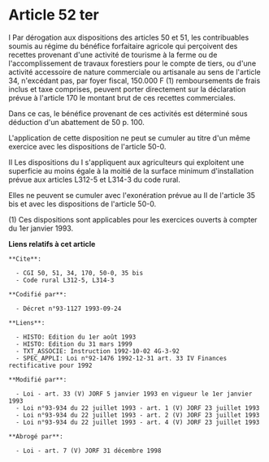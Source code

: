 # Article 52 ter

I Par dérogation aux dispositions des articles 50 et 51, les contribuables soumis au régime du bénéfice forfaitaire agricole
qui perçoivent des recettes provenant d'une activité de tourisme à la ferme ou de l'accomplissement de travaux forestiers
pour le compte de tiers, ou d'une activité accessoire de nature commerciale ou artisanale au sens de l'article 34, n'excédant
pas, par foyer fiscal, 150.000 F (1) remboursements de frais inclus et taxe comprises, peuvent porter directement sur la
déclaration prévue à l'article 170 le montant brut de ces recettes commerciales.

Dans ce cas, le bénéfice provenant de ces activités est déterminé sous déduction d'un abattement de 50 p. 100.

L'application de cette disposition ne peut se cumuler au titre d'un même exercice avec les dispositions de l'article 50-0.

II Les dispositions du I s'appliquent aux agriculteurs qui exploitent une superficie au moins égale à la moitié de la surface
minimum d'installation prévue aux articles L312-5 et L314-3 du code rural. 

Elles ne peuvent se cumuler avec l'exonération prévue au II de l'article 35 bis et avec les dispositions de l'article 50-0.

(1) Ces dispositions sont applicables pour les exercices ouverts à compter du 1er janvier 1993.

**Liens relatifs à cet article**

	**Cite**:

	  - CGI 50, 51, 34, 170, 50-0, 35 bis
	  - Code rural L312-5, L314-3

	**Codifié par**:

	  - Décret n°93-1127 1993-09-24

	**Liens**:

	  - HISTO: Edition du 1er août 1993
	  - HISTO: Edition du 31 mars 1999
	  - TXT_ASSOCIE: Instruction 1992-10-02 4G-3-92
	  - SPEC_APPLI: Loi n°92-1476 1992-12-31 art. 33 IV Finances rectificative pour 1992

	**Modifié par**:

	  - Loi - art. 33 (V) JORF 5 janvier 1993 en vigueur le 1er janvier 1993
	  - Loi n°93-934 du 22 juillet 1993 - art. 1 (V) JORF 23 juillet 1993
	  - Loi n°93-934 du 22 juillet 1993 - art. 2 (V) JORF 23 juillet 1993
	  - Loi n°93-934 du 22 juillet 1993 - art. 4 (V) JORF 23 juillet 1993

	**Abrogé par**:

	  - Loi - art. 7 (V) JORF 31 décembre 1998
